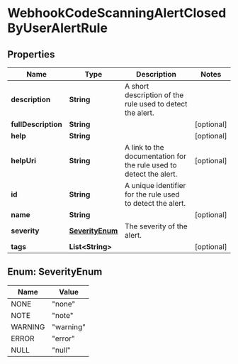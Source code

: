 

# WebhookCodeScanningAlertClosedByUserAlertRule


## Properties

| Name | Type | Description | Notes |
|------------ | ------------- | ------------- | -------------|
|**description** | **String** | A short description of the rule used to detect the alert. |  |
|**fullDescription** | **String** |  |  [optional] |
|**help** | **String** |  |  [optional] |
|**helpUri** | **String** | A link to the documentation for the rule used to detect the alert. |  [optional] |
|**id** | **String** | A unique identifier for the rule used to detect the alert. |  |
|**name** | **String** |  |  [optional] |
|**severity** | [**SeverityEnum**](#SeverityEnum) | The severity of the alert. |  |
|**tags** | **List&lt;String&gt;** |  |  [optional] |



## Enum: SeverityEnum

| Name | Value |
|---- | -----|
| NONE | &quot;none&quot; |
| NOTE | &quot;note&quot; |
| WARNING | &quot;warning&quot; |
| ERROR | &quot;error&quot; |
| NULL | &quot;null&quot; |



